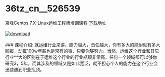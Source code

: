 # 36tz_cn__526539
京峰Centos 7.X-Linux运维工程师培训课程
[下载地址](http://www.36tz.cn/article/526539 "下载地址")
<br/></br>[![download](http://36tz.cn/muke_img/2019_08_1-82-300x122.png "下载地址")](http://www.36tz.cn/article/526539 "下载地址")
<br/></br>### 课程介绍:
就运维行业来讲，能力越大，责任越大，你有多大的能耐就有多大回报，动辄100w年薪也是常有的事，只要你够努力。当然，运维这个行业和其它行业**大的区别在于运维这个行业的行业瓶颈非常高，任何一个领域都可以够你研究3，5年，而其涉及的领域又是如此宽泛，就不担心个人的能力在这个行业会迅速遇到职业瓶颈。


